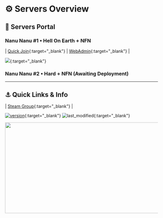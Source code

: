# ⚙️ Servers Overview

## 📡 Servers Portal

### Nanu Nanu #1 • Hell On Earth + NFN

| [Quick Join](steam://run/1250/connect/nn.h4ck.me:7707){:target="_blank"} | [WebAdmin](http://nn.h4ck.me:8075/){:target="_blank"} |

[![](https://cache.gametracker.com/server_info/nn.h4ck.me:7707/b_560_95_1.png)](https://www.gametracker.com/server_info/nn.h4ck.me:7707/){:target="_blank"}

### Nanu Nanu #2 • Hard + NFN (Awaiting Deployment)

___

## ⚓️ Quick Links & Info

| [Steam Group](https://steamcommunity.com/groups/Nanu-Nanu){:target="_blank"} |

[![version](https://img.shields.io/github/v/release/Vel-San/killing-floor-portable?label=version&style=flat-square)](https://github.com/Vel-San/killing-floor-portable/releases){:target="_blank"} ![last_modified](https://img.shields.io/github/last-commit/vel-san/kf-portable/master?style=flat-square){:target="_blank"}

<img src="https://raw.githubusercontent.com/Vel-San/killing-floor-portable/gh-pages/_assets/Server_Details.png" width="650" height="300"/>

